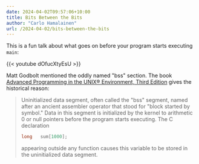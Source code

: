 ```yaml
---
date: 2024-04-02T09:57:06+10:00
title: Bits Between the Bits
author: "Carlo Hamalainen"
url: /2024-04-02/bits-between-the-bits
---
```


This is a fun talk about what goes on before your program starts executing ``main``:

{{< youtube dOfucXtyEsU >}}

Matt Godbolt mentioned the oddly named "bss" section. The book [Advanced Programming in the UNIX® Environment, Third Edition](https://www.oreilly.com/library/view/advanced-programming-in/9780321638014/) gives the historical reason:

> Uninitialized data segment, often called the "bss" segment, named after an ancient assembler operator that stood for "block started by symbol." Data in this segment is initialized by the kernel to arithmetic 0 or null pointers before the program starts executing.  The C declaration
>
> ```C
> long   sum[1000];
> ```
>
> appearing outside any function causes this variable to be stored in the uninitialized data segment.